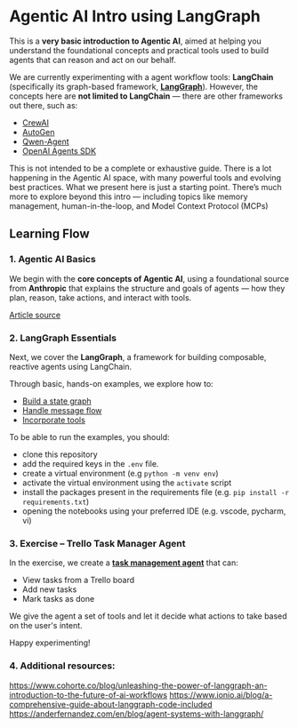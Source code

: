 # Agentic AI Intro using LangGraph

This is a **very basic introduction to Agentic AI**, aimed at helping you understand the foundational concepts and practical tools used to build agents that can reason and act on our behalf.

We are currently experimenting with a agent workflow tools: **LangChain** (specifically its graph-based framework, [**LangGraph**](https://langchain-ai.github.io/langgraph/)). However, the concepts here are **not limited to LangChain** — there are other  frameworks out there, such as:

- [CrewAI](https://docs.crewai.com/)
- [AutoGen](https://microsoft.github.io/autogen/)
- [Qwen-Agent](https://github.com/QwenLM/Qwen-Agent)
- [OpenAI Agents SDK](https://platform.openai.com/docs/guides/agents)

This is not intended to be a complete or exhaustive guide. There is a lot happening in the Agentic AI space, with many powerful tools and evolving best practices. What we present here is just a starting point. There’s much more to explore beyond this intro — including topics like memory management, human-in-the-loop, and Model Context Protocol (MCPs)

## Learning Flow

### 1. Agentic AI Basics

We begin with the **core concepts of Agentic AI**, using a foundational source from **Anthropic** that explains the structure and goals of agents — how they plan, reason, take actions, and interact with tools.

[Article source](https://www.anthropic.com/engineering/building-effective-agents)

### 2. LangGraph Essentials

Next, we cover the **LangGraph**, a framework for building composable, reactive agents using LangChain. 

Through basic, hands-on examples, we explore how to:

- [Build a state graph](./intro-langgraph-1.ipynb)
- [Handle message flow](./intro-langgraph-2.ipynb)
- [Incorporate tools](./intro-langgraph-3.ipynb)

To be able to run the examples, you should:
- clone this repository
- add the required keys in the `.env` file.
- create a virtual environment (e.g `python -m venv env`)
- activate the virtual environment using the `activate` script
- install the packages present in the requirements file (e.g. `pip install -r requirements.txt`)
- opening the notebooks using your preferred IDE (e.g. vscode, pycharm, vi)

### 3. Exercise – Trello Task Manager Agent

In the exercise, we create a [**task management agent**](./intro-langgraph-4.ipynb) that can:

- View tasks from a Trello board
- Add new tasks
- Mark tasks as done

We give the agent a set of tools and let it decide what actions to take based on the user's intent. 

Happy experimenting!

### 4. Additional resources:

https://www.cohorte.co/blog/unleashing-the-power-of-langgraph-an-introduction-to-the-future-of-ai-workflows
https://www.ionio.ai/blog/a-comprehensive-guide-about-langgraph-code-included
https://anderfernandez.com/en/blog/agent-systems-with-langgraph/


